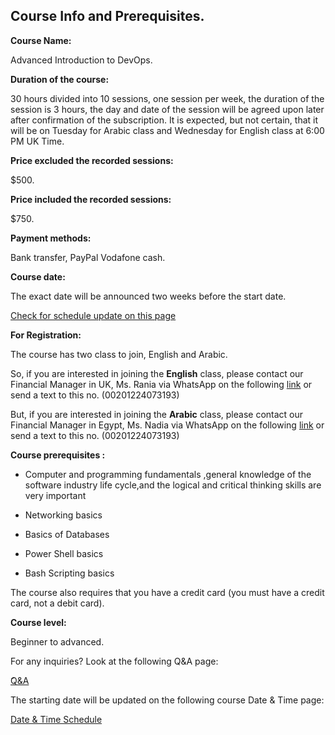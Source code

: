 ## Course Info and Prerequisites.

**Course Name:** 

Advanced Introduction to DevOps.

**Duration of the course:** 

30 hours divided into 10 sessions, one session per week, the duration of the session is 3 hours, the day and date of the session will be agreed upon later after confirmation of the subscription. It is expected, but not certain, that it will be on Tuesday for Arabic class and Wednesday for English class at 6:00 PM UK Time.
  
**Price excluded the recorded sessions:** 

$500.
 
**Price included the recorded sessions:** 

$750.

  
**Payment methods:** 

Bank transfer, PayPal Vodafone cash.

  
**Course date:** 

The exact date will be announced two weeks before the start date.

[Check for schedule update on this page](https://github.com/MohamedRadwan-DevOps/devops-step-by-step/blob/main/none-community/course-schedule.md)


**For Registration:**

The course has two class to join, English and Arabic. 

So, if you are interested in joining the **English** class, please contact our Financial Manager in UK, Ms. Rania via WhatsApp on the following [link](https://wa.me/201224073193) or send a text to this no. (00201224073193)

But, if you are interested in joining the **Arabic** class, please contact our Financial Manager in Egypt, Ms. Nadia via WhatsApp on the following [link](https://wa.me/201224073193) or send a text to this no. (00201224073193)


  
**Course prerequisites :** 

- Computer and programming fundamentals ,general knowledge of the software industry life cycle,and the logical and critical thinking skills are very important

- Networking basics

- Basics of Databases

- Power Shell basics

- Bash Scripting basics

  
The course also requires that you have a credit card (you must have a credit card, not a debit card).

**Course level:** 

Beginner to advanced.

For any inquiries? Look at the following Q&A page:

[ََQ&A](https://github.com/MohamedRadwan-DevOps/devops-step-by-step/blob/main/none-community/devops-course-faq.md)

The starting date will be updated on the following course Date & Time page:

[Date & Time Schedule ](https://github.com/MohamedRadwan-DevOps/devops-step-by-step/blob/main/none-community/course-schedule.md)